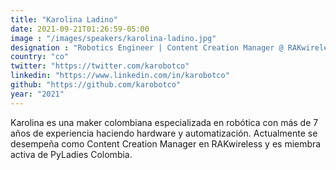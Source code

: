 ```yaml
---
title: "Karolina Ladino"
date: 2021-09-21T01:26:59-05:00
image : "/images/speakers/karolina-ladino.jpg"
designation : "Robotics Engineer | Content Creation Manager @ RAKwireless"
country: "co"
twitter: "https://twitter.com/karobotco"
linkedin: "https://www.linkedin.com/in/karobotco"
github: "https://github.com/karobotco"
year: "2021"
---
```


Karolina es una maker colombiana especializada en robótica con más de 7 años de experiencia haciendo hardware y automatización. Actualmente se desempeña como Content Creation Manager en RAKwireless y es miembra activa de PyLadies Colombia.
